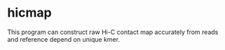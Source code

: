 # hicmap
This program can construct raw Hi-C contact map accurately from reads and reference depend on unique kmer.
